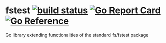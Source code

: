 # fstest [![build status](https://github.com/stealthrocket/fstest/actions/workflows/go.yml/badge.svg?branch=main)](https://github.com/stealthrocket/fstest/actions) [![Go Report Card](https://goreportcard.com/badge/github.com/stealthrocket/fstest)](https://goreportcard.com/report/github.com/stealthrocket/fstest) [![Go Reference](https://pkg.go.dev/badge/github.com/stealthrocket/fstest.svg)](https://pkg.go.dev/github.com/stealthrocket/fstest)
Go library extending functionalities of the standard fs/fstest package

